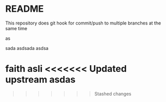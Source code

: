 # README

This repository does git hook for commit/push to multiple branches at the same time


as

sada
asdsada
asdsa

faith
asli
<<<<<<< Updated upstream
asdas
=======
>>>>>>> Stashed changes
